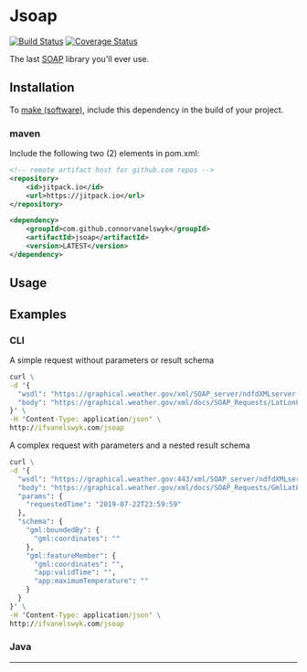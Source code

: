 # Jsoap

[![Build Status][ci-img]][ci]
[![Coverage Status][coveralls-img]][coveralls]

The last [SOAP][sp] library you'll ever use.

## Installation
To [make (software)][ms], include this dependency in the build of your project.

### maven
Include the following two (2) elements in pom.xml:
```xml
<!-- remote artifact host for github.com repos -->
<repository>
    <id>jitpack.io</id>
    <url>https://jitpack.io</url>
</repository>
```
```xml
<dependency>
    <groupId>com.github.connorvanelswyk</groupId>
    <artifactId>jsoap</artifactId>
    <version>LATEST</version>
</dependency>
```

## Usage


## Examples

### CLI

A simple request without parameters or result schema  
```cmd
curl \
-d '{
  "wsdl": "https://graphical.weather.gov/xml/SOAP_server/ndfdXMLserver.php",
  "body": "https://graphical.weather.gov/xml/docs/SOAP_Requests/LatLonListZipCode.xml",
}' \
-H 'Content-Type: application/json' \
http://ifvanelswyk.com/jsoap
```

A complex request with parameters and a nested result schema
```cmd
curl \
-d '{
  "wsdl": "https://graphical.weather.gov:443/xml/SOAP_server/ndfdXMLserver.php",
  "body": "https://graphical.weather.gov/xml/docs/SOAP_Requests/GmlLatLonList.xml",  
  "params": {
    "requestedTime": "2019-07-22T23:59:59"
  },
  "schema": {
    "gml:boundedBy": {
      "gml:coordinates": ""
    },
    "gml:featureMember": {
      "gml:coordinates": "",
      "app:validTime": "",
      "app:maximumTemperature": ""
    }
  }
}' \
-H 'Content-Type: application/json' \
http://ifvanelswyk.com/jsoap
```

### Java

----

[sp]: https://en.wikipedia.org/wiki/SOAP
[ms]: https://en.wikipedia.org/wiki/Make_(software)
[ci-img]: https://travis-ci.com/connorvanelswyk/soapless.svg?branch=master
[ci]: https://travis-ci.com/connorvanelswyk/soapless
[coveralls-img]: https://coveralls.io/repos/github/connorvanelswyk/soapless/badge.svg?branch=master
[coveralls]: https://coveralls.io/github/connorvanelswyk/soapless